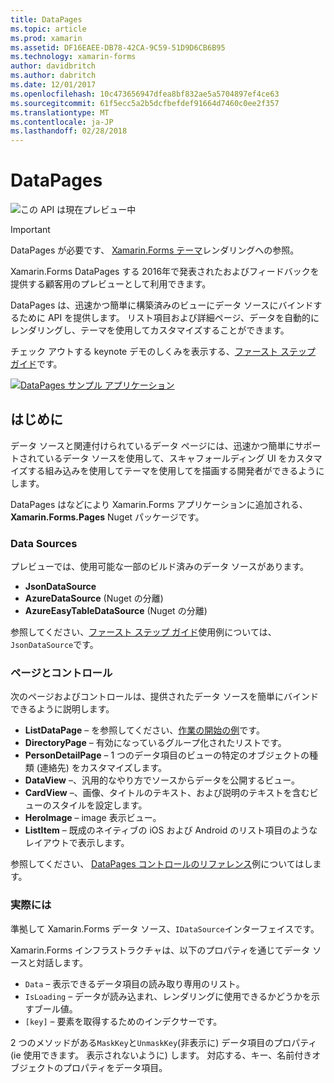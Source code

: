 ```yaml
---
title: DataPages
ms.topic: article
ms.prod: xamarin
ms.assetid: DF16EAEE-DB78-42CA-9C59-51D9D6CB6B95
ms.technology: xamarin-forms
author: davidbritch
ms.author: dabritch
ms.date: 12/01/2017
ms.openlocfilehash: 10c473656947dfea8bf832ae5a5704897ef4ce63
ms.sourcegitcommit: 61f5ecc5a2b5dcfbefdef91664d7460c0ee2f357
ms.translationtype: MT
ms.contentlocale: ja-JP
ms.lasthandoff: 02/28/2018
---
```

# <a name="datapages"></a>DataPages

![](~/media/shared/preview.png "この API は現在プレビュー中")

> [!IMPORTANT]
> DataPages が必要です、 [Xamarin.Forms テーマ](~/xamarin-forms/user-interface/themes/index.md)レンダリングへの参照。

Xamarin.Forms DataPages する 2016年で発表されたおよびフィードバックを提供する顧客用のプレビューとして利用できます。

DataPages は、迅速かつ簡単に構築済みのビューにデータ ソースにバインドするために API を提供します。 リスト項目および詳細ページ、データを自動的にレンダリングし、テーマを使用してカスタマイズすることができます。

チェック アウトする keynote デモのしくみを表示する、[ファースト ステップ ガイド](get-started.md)です。

[ ![](images/demo-sml.png "DataPages サンプル アプリケーション")](images/demo.png "DataPages サンプル アプリケーション")

## <a name="introduction"></a>はじめに

データ ソースと関連付けられているデータ ページには、迅速かつ簡単にサポートされているデータ ソースを使用して、スキャフォールディング UI をカスタマイズする組み込みを使用してテーマを使用してを描画する開発者ができるようにします。

DataPages はなどにより Xamarin.Forms アプリケーションに追加される、 **Xamarin.Forms.Pages** Nuget パッケージです。

### <a name="data-sources"></a>Data Sources

プレビューでは、使用可能な一部のビルド済みのデータ ソースがあります。

* **JsonDataSource**
* **AzureDataSource** (Nuget の分離)
* **AzureEasyTableDataSource** (Nuget の分離)

参照してください、[ファースト ステップ ガイド](get-started.md)使用例については、`JsonDataSource`です。


### <a name="pages--controls"></a>ページとコントロール

次のページおよびコントロールは、提供されたデータ ソースを簡単にバインドできるように説明します。

* **ListDataPage** – を参照してください、[作業の開始の例](get-started.md)です。
* **DirectoryPage** – 有効になっているグループ化されたリストです。
* **PersonDetailPage** – 1 つのデータ項目のビューの特定のオブジェクトの種類 (連絡先) をカスタマイズします。
* **DataView** –、汎用的なやり方でソースからデータを公開するビュー。
* **CardView** –、画像、タイトルのテキスト、および説明のテキストを含むビューのスタイルを設定します。
* **HeroImage** – image 表示ビュー。
* **ListItem** – 既成のネイティブの iOS および Android のリスト項目のようなレイアウトで表示します。

参照してください、 [DataPages コントロールのリファレンス](controls.md)例についてはします。



### <a name="under-the-hood"></a>実際には

準拠して Xamarin.Forms データ ソース、`IDataSource`インターフェイスです。

Xamarin.Forms インフラストラクチャは、以下のプロパティを通じてデータ ソースと対話します。

* `Data` – 表示できるデータ項目の読み取り専用のリスト。
* `IsLoading` – データが読み込まれ、レンダリングに使用できるかどうかを示すブール値。
* `[key]` – 要素を取得するためのインデクサーです。

2 つのメソッドがある`MaskKey`と`UnmaskKey`(非表示に) データ項目のプロパティ (ie 使用できます。 表示されないように) します。
対応する、キー、名前付きオブジェクトのプロパティをデータ項目。

